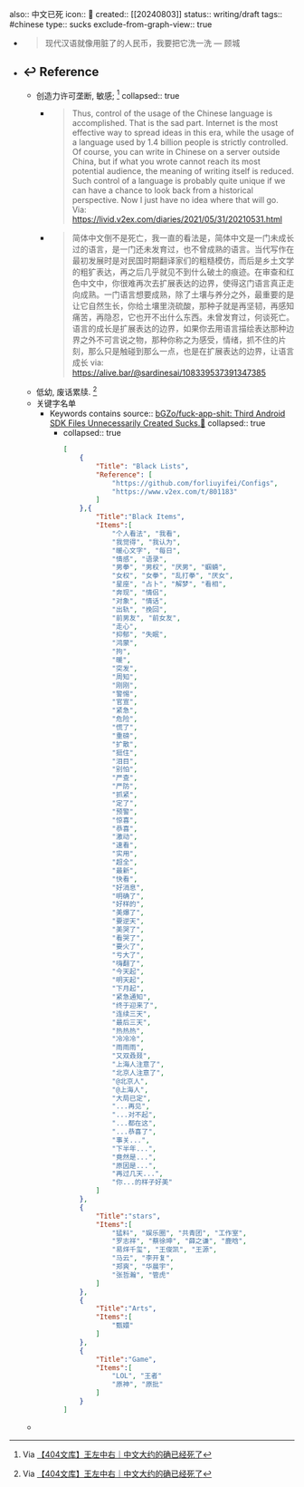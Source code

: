 also:: 中文已死
icon:: 🤮
created:: [[20240803]]
status:: writing/draft
tags:: #chinese
type:: sucks
exclude-from-graph-view:: true

- > 现代汉语就像用脏了的人民币，我要把它洗一洗 
  — 顾城
- ## ↩ Reference
  - 创造力许可垄断, 敏感; [^WANGZZY]
    collapsed:: true
    - > Thus, control of the usage of the Chinese language is accomplished. That is the sad part. Internet is the most effective way to spread ideas in this era, while the usage of a language used by 1.4 billion people is strictly controlled. Of course, you can write in Chinese on a server outside China, but if what you wrote cannot reach its most potential audience, the meaning of writing itself is reduced.
      > Such control of a language is probably quite unique if we can have a chance to look back from a historical perspective. Now I just have no idea where that will go.
      Via: https://livid.v2ex.com/diaries/2021/05/31/20210531.html
    - > 简体中文倒不是死亡，我一直的看法是，简体中文是一门未成长过的语言，是一门还未发育过，也不曾成熟的语言。当代写作在最初发展时是对民国时期翻译家们的粗糙模仿，而后是乡土文学的粗犷表达，再之后几乎就见不到什么破土的痕迹。在审查和红色中文中，你很难再次去扩展表达的边界，使得这门语言真正走向成熟。一门语言想要成熟，除了土壤与养分之外，最重要的是让它自然生长，你给土壤里浇硫酸，那种子就是再坚韧，再感知痛苦，再隐忍，它也开不出什么东西。未曾发育过，何谈死亡。
      语言的成长是扩展表达的边界，如果你去用语言描绘表达那种边界之外不可言说之物，那种你称之为感受，情绪，抓不住的片刻，那么只是触碰到那么一点，也是在扩展表达的边界，让语言成长
      via: https://alive.bar/@sardinesai/108339537391347385
  - 低幼, 废话累牍. [^WANGZZY]
  - 关键字名单
    - Keywords contains
      source:: [bGZo/fuck-app-shit: Third Android SDK Files Unnecessarily Created Sucks.🤮](https://github.com/bGZo/fuck-app-shit)
      collapsed:: true
      - collapsed:: true
        ```json
        [
            {
                "Title": "Black Lists",
                "Reference": [
                    "https://github.com/forliuyifei/Configs",
                    "https://www.v2ex.com/t/801183"
                ]
            },{
                "Title":"Black Items",
                "Items":[
                    "个人看法", "我看",
                    "我觉得", "我认为",
                    "暖心文字", "每日",
                    "情感", "语录",
                    "男拳", "男权", "厌男", "蝈蝻",
                    "女权", "女拳", "乱打拳", "厌女",
                    "星座", "占卜", "解梦", "看相",
                    "奔现", "情侣",
                    "对象", "情话",
                    "出轨", "挽回",
                    "前男友", "前女友",
                    "走心",
                    "抑郁", "失眠",
                    "鸿蒙",
                    "拘",
                    "暖",
                    "突发",
                    "周知",
                    "刚刚",
                    "警惕",
                    "官宣",
                    "紧急",
                    "危险",
                    "慌了",
                    "重磅",
                    "扩散",
                    "挺住",
                    "泪目",
                    "别怕",
                    "严查",
                    "严防",
                    "抓紧",
                    "定了",
                    "预警",
                    "惊喜",
                    "恭喜",
                    "激动",
                    "速看",
                    "实用",
                    "超全",
                    "最新",
                    "快看",
                    "好消息",
                    "明确了",
                    "好样的",
                    "美爆了",
                    "要逆天",
                    "美哭了",
                    "看哭了",
                    "要火了",
                    "亏大了",
                    "嗨翻了",
                    "今天起",
                    "明天起",
                    "下月起",
                    "紧急通知",
                    "终于迎来了",
                    "连续三天",
                    "最后三天",
                    "热热热",
                    "冷冷冷",
                    "雨雨雨",
                    "又双叒叕",
                    "上海人注意了",
                    "北京人注意了",
                    "@北京人",
                    "@上海人",
                    "大局已定",
                    "...再见",
                    "...对不起",
                    "...都在这",
                    "...恭喜了",
                    "事关...",
                    "下半年...",
                    "竟然是...",
                    "原因是...",
                    "再过几天...",
                    "你...的样子好美"
                ]
            },
            {
                "Title":"stars",
                "Items":[
                    "猛料", "娱乐圈", "共青团", "工作室",
                    "罗志祥", "蔡徐坤", "薛之谦", "鹿晗",
                    "易烊千玺", "王俊凯", "王源",
                    "马云", "李开复",
                    "郑爽", "华晨宇",
                    "张哲瀚", "管虎"
                ]
            },
            {
                "Title":"Arts",
                "Items":[
                    "甄嬛"
                ]
            },
            {
                "Title":"Game",
                "Items":[
                    "LOL", "王者"
                  	"原神", "原批"
                ]
            }
        ]
        ```
  - [^WANGZZY]: Via [【404文库】王左中右｜中文大约的确已经死了](https://chinadigitaltimes.net/chinese/681744.html)